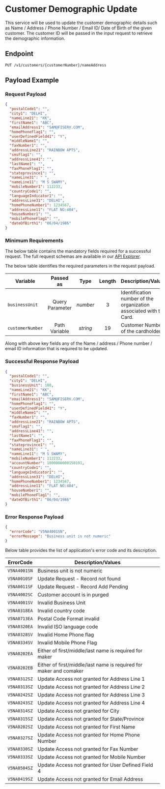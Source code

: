 # Customer Demographic Update

This service will be used to update the customer demographic details such as Name / Address / Phone Number / Email ID/ Date of Birth of the given customer.  The customer ID will be passed in the input request to retrieve the demographic information. 

## Endpoint

`PUT /v1/customers/{customerNumber}/nameAddress`

## Payload Example

### Request Payload

```json
{
  "postalCode1": "",
  "city1": "DELHI",
  "nameLine21": "KK",
  "firstName1": "ABC",
  "emailAddress1": "SAM@FISERV.COM",
  "homePhoneFlag1": "",
  "userDefinedField41": "Y",
  "middleName1": "",
  "faxNumber1": "",
  "addressLine21": "RAINBOW APTS",
  "smsFlag1": "",
  "addressLine41": "",
  "lastName1": "",
  "faxPhoneFlag1": "",
  "stateprovince1": "",
  "nameLine31": " ",
  "nameLine11": "M S SWAMY",
  "mobileNumber1": 112233,
  "countryCode1": "",
  "languageIndicator1": "",
  "addressLine31": "DELHI",
  "homePhoneNumber1": 1234567,
  "addressLine11": "FLAT NO:404",
  "houseNumber1": "",
  "mobilePhoneFlag1": "",
  "dateOfBirth1": "06/04/1986"
}
```

### Minimum Requirements

The below table contains the mandatory fields required for a successful request. The full request schemas are available in our [API Explorer](../api/?type=put&path=/v1/customers/{customerNumber}/nameAddress).

The below table identifies the required parameters in the request payload.

| Variable | Passed as | Type | Length | Description/Values |
| -------- | :-------: | :--: | :------------: | ------------------ |
| `businessUnit` | Query Parameter | *number* | 3 | Identification number of the organization associated with the Card. |
| `customerNumber` | Path Variable | *string* | 19 | Customer Number of the cardholder. |

Along with above key fields any of the Name / address / Phone number / email ID information that is required to be updated.

### Successful Response Payload

```json
{
  "postalCode1": "",
  "city1": "DELHI",
  "businessUnit": 100,
  "nameLine21": "KK",
  "firstName1": "ABC",
  "emailAddress1": "SAM@FISERV.COM",
  "homePhoneFlag1": "",
  "userDefinedField41": "Y",
  "middleName1": "",
  "faxNumber1": "",
  "addressLine21": "RAINBOW APTS",
  "smsFlag1": "",
  "addressLine41": "",
  "lastName1": "",
  "faxPhoneFlag1": "",
  "stateprovince1": "",
  "nameLine31": " ",
  "nameLine11": "M S SWAMY",
  "mobileNumber1": 112233,
  "accountNumber": 1000000000150191,
  "countryCode1": "",
  "languageIndicator1": "",
  "addressLine31": "DELHI",
  "homePhoneNumber1": 1234567,
  "addressLine11": "FLAT NO:404",
  "houseNumber1": "",
  "mobilePhoneFlag1": "",
  "dateOfBirth1": "06/04/1986"
}
```

### Error Response Payload

```json
{
  "errorCode": "V5NA4001SN",
  "errorMessage": "Business unit is not numeric"  
}
```

Below table provides the list of application's error code and its description.

| ErrorCode |  Description/Values |
| --------  | ------------------ |
|`V5NA4001SN` |Business unit is not numeric|
|`V5NA0010SF` |Update Request - Record not found|
|`V5NA0011SF` |Update Request - Record Add Pending|
|`V5NA4002SC` |Customer account is in purged|
|`V5NA4001SV` |Invalid Business Unit|  
|`V5NA0318EA` |Invalid  country  code|
|`V5NA0713EA` |Postal Code Format invalid|
|`V5NA0320EA` |Invalid  ISO language code|
|`V5NA0328SV` |Invalid Home Phone flag|
|`V5NA0334SV` |Invalid  Mobile Phone Flag|
|`V5NA0202EA` |Either of first/middle/last name is required for maker|
|`V5NA0202EB` |Either of first/middle/last name is required for maker and comaker|
|`V5NA0312SZ` |Update Access not granted for Address Line 1|
|`V5NA0313SZ` |Update Access not granted for Address Line 2|
|`V5NA0242SZ` |Update Access not granted for Address Line 3|
|`V5NA0243SZ` |Update Access not granted for Address Line 4|
|`V5NA0314SZ` |Update Access not granted for City|
|`V5NA0315SZ` |Update Access not granted for State/Province|
|`V5NA0202SZ` |Update Access not granted for First Name|
|`V5NA0327SZ` |Update Access not granted for Home Phone Number|
|`V5NA0330SZ` |Update Access not granted for Fax Number|
|`V5NA0333SZ` |Update Access not granted for Mobile Number|
|`V5NA0504SZ` |Update Access not granted for User Defined Field 4|
|`V5NA0419SZ` |Update Access not granted for Email Address|
